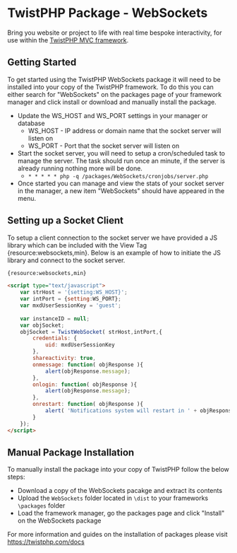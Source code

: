# TwistPHP Package - WebSockets
Bring you website or project to life with real time bespoke interactivity, for use within the [TwistPHP MVC framework](https://twistphp.com).

## Getting Started
To get started using the TwistPHP WebSockets package it will need to be installed into your copy of the TwistPHP framework. To do this you can either search for "WebSockets" on the packages page of your framework manager and click install or download and manually install the package.

* Update the WS_HOST and WS_PORT settings in your manager or database
    * WS_HOST - IP address or domain name that the socket server will listen on
    * WS_PORT - Port that the socket server will listen on
* Start the socket server, you will need to setup a cron/scheduled task to manage the server. The task should run once an minute, if the server is already running nothing more will be done.
    * `* * * * * php -q /packages/WebSockets/cronjobs/server.php`
* Once started you can manage and view the stats of your socket server in the manager, a new item "WebSockets" should have appeared in the menu.

## Setting up a Socket Client
To setup a client connection to the socket server we have provided a JS library which can be included with the View Tag {resource:websockets,min}. Below is an example of how to initiate the JS library and connect to the socket server.
```html
{resource:websockets,min}

<script type="text/javascript">
    var strHost = '{setting:WS_HOST}';
    var intPort = {setting:WS_PORT};
    var mxdUserSessionKey = 'guest';
    
    var instanceID = null;
    var objSocket;
    objSocket = TwistWebSocket( strHost,intPort,{
        credentials: {
            uid: mxdUserSessionKey
        },
        shareactivity: true,
        onmessage: function( objResponse ){
            alert(objResponse.message);
        },
        onlogin: function( objResponse ){
            alert(objResponse.message);
        },
        onrestart: function( objResponse ){
            alert( 'Notifications system will restart in ' + objResponse.data.time + ' seconds' );
        }
    });
</script>
```

## Manual Package Installation
To manually install the package into your copy of TwistPHP follow the below steps:

* Download a copy of the WebSockets pacakge and extract its contents
* Upload the `WebSockets` folder located in `\dist` to your frameworks `\packages` folder
* Load the framework manager, go the packages page and click "Install" on the WebSockets package

For more information and guides on the installation of packages please visit https://twistphp.com/docs
